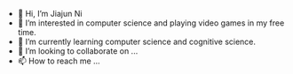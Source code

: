 - 👋 Hi, I’m Jiajun Ni
- 👀 I’m interested in computer science and playing video games in my free time.
- 🌱 I’m currently learning computer science and cognitive science.
- 💞️ I’m looking to collaborate on ...
- 📫 How to reach me ...

<!---
Stefan2Ni/Stefan2Ni is a ✨ special ✨ repository because its `README.md` (this file) appears on your GitHub profile.
You can click the Preview link to take a look at your changes.
--->
